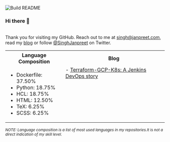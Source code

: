 ![Build README](https://github.com/janpreet/janpreet/workflows/Build%20README/badge.svg) <br /><h3>Hi there 👋 </h3> <br />Thank you for visiting my GitHub. Reach out to me at [singh@janpreet.com](mailto:singh@janpreet.com), read my [blog](https://janpreet.com) or follow [@SinghJanpreet](https://twitter.com/singhjanpreet) on Twitter. <br /><table style='float:right' markdown='1'><tr><th>Language Composition</th><th>Blog</th></tr><tr><td style='vertical-align:top' markdown='1'> 
- Dockerfile: 37.50% <br />
- Python: 18.75% <br />
- HCL: 18.75% <br />
- HTML: 12.50% <br />
- TeX: 6.25% <br />
- SCSS: 6.25% <br />
</td><td style='vertical-align:top' markdown='1'>
- <a href="https://janpreet.com/tech/2020/12/08/terraform-gcp-k8s.html" target="_blank">Terraform-GCP-K8s: A Jenkins DevOps story</a><br />
</td></tr></table><small><i>NOTE: Language composition is a list of most used languages in my repositories.It is not a direct indication of my skill level.</i></small>